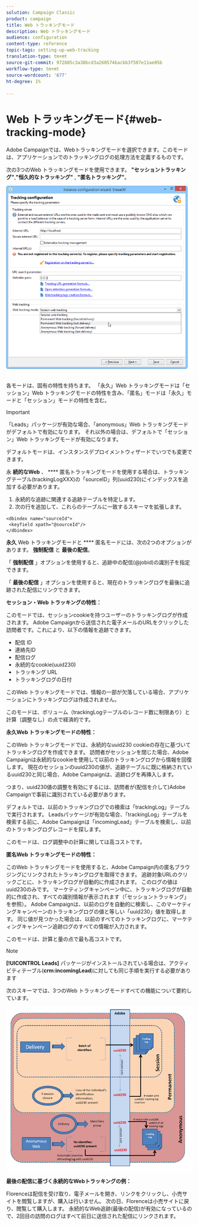 ```yaml
---
solution: Campaign Classic
product: campaign
title: Web トラッキングモード
description: Web トラッキングモード
audience: configuration
content-type: reference
topic-tags: setting-up-web-tracking
translation-type: tm+mt
source-git-commit: 972885c3a38bcd3a260574bacbb3f507e11ae05b
workflow-type: tm+mt
source-wordcount: '677'
ht-degree: 1%

---
```



# Web トラッキングモード{#web-tracking-mode}

Adobe Campaignでは、Webトラッキングモードを選択できます。このモードは、アプリケーションでのトラッキングログの処理方法を定義するものです。

次の3つのWeb トラッキングモードを使用できます。 **&quot;セッショントラッキング&quot;**,**&quot;恒久的なトラッキング&quot;** , **&quot;匿名トラッキング&quot;**。

![](assets/s_ncs_install_deployment_wiz_tracking_mode.png)

各モードは、固有の特性を持ちます。 「永久」Web トラッキングモードは「セッション」Web トラッキングモードの特性を含み、「匿名」モードは「永久」モードと「セッション」モードの特性を含む。

>[!IMPORTANT]
>
>「Leads」パッケージが有効な場合、「anonymous」Web トラッキングモードがデフォルトで有効になります。 それ以外の場合は、デフォルトで「セッション」Web トラッキングモードが有効になります。
>
>デフォルトモードは、インスタンスデプロイメントウィザードでいつでも変更できます。

永 **続的なWeb** 、 **** 匿名トラッキングモードを使用する場合は、トラッキングテーブル(trackingLogXXX)の「sourceID」列(uuid230)にインデックスを追加する必要があります。

1. 永続的な追跡に関連する追跡テーブルを特定します。
1. 次の行を追加して、これらのテーブルに一致するスキーマを拡張します。

```
<dbindex name="sourceId">
 <keyfield xpath="@sourceId"/>
</dbindex>
```

**永久** Web トラッキングモードと **** 匿名モードには、次の2つのオプションがあります。 **強制配信** と **最後の配信**。

「 **強制配信** 」オプションを使用すると、追跡中の配信(@jobid)の識別子を指定できます。

「 **最後の配信** 」オプションを使用すると、現在のトラッキングログを最後に追跡された配信にリンクできます。

**セッション・Web トラッキングの特性：**

このモードでは、セッションcookieを持つユーザーのトラッキングログが作成されます。 Adobe Campaignから送信された電子メールのURLをクリックした訪問者です。これにより、以下の情報を追跡できます。

* 配信 ID
* 連絡先ID
* 配信ログ
* 永続的なcookie(uuid230)
* トラッキング URL
* トラッキングログの日付

このWeb トラッキングモードでは、情報の一部が欠落している場合、アプリケーションにトラッキングログは作成されません。

このモードは、ボリューム（trackingLogテーブルのレコード数に制限あり）と計算（調整なし）の点で経済的です。

**永久Web トラッキングモードの特性：**

このWeb トラッキングモードでは、永続的なuuid230 cookieの存在に基づいてトラッキングログを作成できます。 訪問者がセッションを閉じた場合、Adobe Campaignは永続的なcookieを使用して以前のトラッキングログから情報を回復します。 現在のセッションのuuid230の値が、追跡テーブルに既に格納されているuuid230と同じ場合、Adobe Campaignは、追跡ログを再挿入します。

つまり、uuid230値の調整を有効にするには、訪問者が(配信を介して)Adobe Campaignで事前に識別されている必要があります。

デフォルトでは、以前のトラッキングログでの検索は「trackingLog」テーブルで実行されます。 Leadsパッケージが有効な場合、「trackingLog」テーブルを検索する前に、Adobe Campaignは「incomingLead」テーブルを検索し、以前のトラッキングログレコードを探します。

このモードは、ログ調整中の計算に関しては高コストです。

**匿名Web トラッキングモードの特性：**

このWeb トラッキングモードを使用すると、Adobe Campaign内の匿名ブラウジングにリンクされたトラッキングログを取得できます。 追跡対象URLのクリックごとに、トラッキングログが自動的に作成されます。 このログの値はuuid230のみです。 マーケティングキャンペーン中に、トラッキングログが自動的に作成され、すべての識別情報が表示されます（「セッショントラッキング」を参照）。 Adobe Campaignは、以前のログを自動的に検索し、このマーケティングキャンペーンのトラッキングログの値と等しい「uuid230」値を取得します。 同じ値が見つかった場合は、以前のすべてのトラッキングログに、マーケティングキャンペーン追跡ログのすべての情報が入力されます。

このモードは、計算と量の点で最も高コストです。

>[!NOTE]
>
>**[!UICONTROL Leads]** パッケージがインストールされている場合は、アクティビティテーブル(**crm:incomingLead**)に対しても同じ手順を実行する必要があります

次のスキーマでは、3つのWeb トラッキングモードすべての機能について要約しています。

![](assets/s_ncs_install_deployment_wiz_tracking_schema_mode.png)

**最後の配信に基づく永続的なWebトラッキングの例：**

Florenceは配信を受け取り、電子メールを開き、リンクをクリックし、小売サイトを閲覧しますが、購入は行いません。 次の日、Florenceは小売サイトに戻り、閲覧して購入します。 永続的なWeb追跡(最後の配信)が有効になっているので、2回目の訪問のログはすべて前日に送信された配信にリンクされます。
